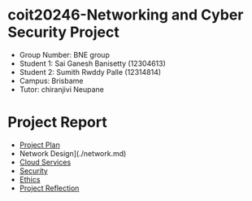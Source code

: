 # coit20246-Networking and Cyber Security Project
- Group Number: BNE group  
- Student 1: Sai Ganesh Banisetty (12304613)
-  Student 2: Sumith Rwddy Palle (12314814)
-  Campus: Brisbame
-  Tutor: chiranjivi Neupane

# Project Report
- [Project Plan](#ProjectPlan) 
- Network Design](./network.md) 
- [Cloud Services](./cloud.md) 
- [Security](./security.md) 
- [Ethics](./ethics.md) 
- [Project Reflection](./reflection.md) 

